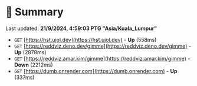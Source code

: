 # 📖 Summary
Last updated: **21/9/2024, 4:59:03 PTG "Asia/Kuala_Lumpur"**

- `GET` [https://hst.ujol.dev](https://hst.ujol.dev) - **Up** (558ms)
- `GET` [https://reddviz.deno.dev/gimme](https://reddviz.deno.dev/gimme) - **Up** (2878ms)
- `GET` [https://reddviz.amar.kim/gimme](https://reddviz.amar.kim/gimme) - **Down** (2212ms)
- `GET` [https://dumb.onrender.com](https://dumb.onrender.com) - **Up** (337ms)
